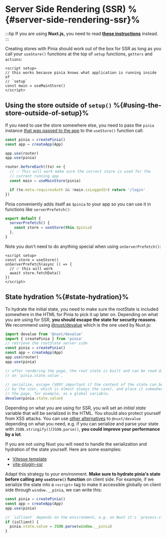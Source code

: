 # Server Side Rendering (SSR) %{#server-side-rendering-ssr}%

:::tip
If you are using **Nuxt.js,** you need to read [**these instructions**](./nuxt.md) instead.
:::

Creating stores with Pinia should work out of the box for SSR as long as you call your `useStore()` functions at the top of `setup` functions, `getters` and `actions`:

```vue
<script setup>
// this works because pinia knows what application is running inside of
// `setup`
const main = useMainStore()
</script>
```

## Using the store outside of `setup()` %{#using-the-store-outside-of-setup}%

If you need to use the store somewhere else, you need to pass the `pinia` instance [that was passed to the app](../getting-started.md#installation) to the `useStore()` function call:

```js
const pinia = createPinia()
const app = createApp(App)

app.use(router)
app.use(pinia)

router.beforeEach((to) => {
  // ✅ This will work make sure the correct store is used for the
  // current running app
  const main = useMainStore(pinia)

  if (to.meta.requiresAuth && !main.isLoggedIn) return '/login'
})
```

Pinia conveniently adds itself as `$pinia` to your app so you can use it in functions like `serverPrefetch()`:

```js
export default {
  serverPrefetch() {
    const store = useStore(this.$pinia)
  },
}
```

Note you don't need to do anything special when using `onServerPrefetch()`:

```vue
<script setup>
const store = useStore()
onServerPrefetch(async () => {
  // ✅ this will work
  await store.fetchData()
})
</script>
```

## State hydration %{#state-hydration}%

To hydrate the initial state, you need to make sure the rootState is included somewhere in the HTML for Pinia to pick it up later on. Depending on what you are using for SSR, **you should escape the state for security reasons**. We recommend using [@nuxt/devalue](https://github.com/nuxt-contrib/devalue) which is the one used by Nuxt.js:

```js
import devalue from '@nuxt/devalue'
import { createPinia } from 'pinia'
// retrieve the rootState server side
const pinia = createPinia()
const app = createApp(App)
app.use(router)
app.use(pinia)

// after rendering the page, the root state is built and can be read directly
// on `pinia.state.value`.

// serialize, escape (VERY important if the content of the state can be changed
// by the user, which is almost always the case), and place it somewhere on
// the page, for example, as a global variable.
devalue(pinia.state.value)
```

Depending on what you are using for SSR, you will set an _initial state_ variable that will be serialized in the HTML. You should also protect yourself from XSS attacks. You can use [other alternatives](https://github.com/nuxt-contrib/devalue#see-also) to `@nuxt/devalue` depending on what you need, e.g. if you can serialize and parse your state with `JSON.stringify()`/`JSON.parse()`, **you could improve your performance by a lot**.

If you are not using Nuxt you will need to handle the serialization and hydration of the state yourself. Here are some examples:

- [Vitesse template](https://github.com/antfu/vitesse/blob/main/src/modules/pinia.ts)
- [vite-plugin-ssr](https://vite-plugin-ssr.com/pinia)

Adapt this strategy to your environment. **Make sure to hydrate pinia's state before calling any `useStore()` function** on client side. For example, if we serialize the state into a `<script>` tag to make it accessible globally on client side through `window.__pinia`, we can write this:

```ts
const pinia = createPinia()
const app = createApp(App)
app.use(pinia)

// `isClient` depends on the environment, e.g. on Nuxt it's `process.client`
if (isClient) {
  pinia.state.value = JSON.parse(window.__pinia)
}
```
